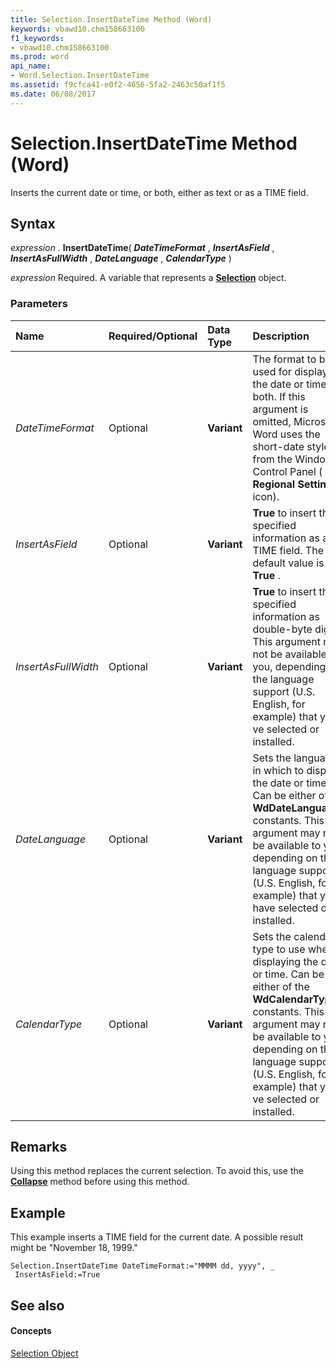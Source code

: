 ```yaml
---
title: Selection.InsertDateTime Method (Word)
keywords: vbawd10.chm158663100
f1_keywords:
- vbawd10.chm158663100
ms.prod: word
api_name:
- Word.Selection.InsertDateTime
ms.assetid: f9cfca41-e0f2-4656-5fa2-2463c50af1f5
ms.date: 06/08/2017
---
```



# Selection.InsertDateTime Method (Word)

Inserts the current date or time, or both, either as text or as a TIME field.


## Syntax

 _expression_ . **InsertDateTime**( **_DateTimeFormat_** , **_InsertAsField_** , **_InsertAsFullWidth_** , **_DateLanguage_** , **_CalendarType_** )

 _expression_ Required. A variable that represents a **[Selection](Word.Selection.md)** object.


### Parameters



|**Name**|**Required/Optional**|**Data Type**|**Description**|
|:-----|:-----|:-----|:-----|
| _DateTimeFormat_|Optional| **Variant**|The format to be used for displaying the date or time, or both. If this argument is omitted, Microsoft Word uses the short-date style from the Windows Control Panel ( **Regional Settings** icon).|
| _InsertAsField_|Optional| **Variant**| **True** to insert the specified information as a TIME field. The default value is **True** .|
| _InsertAsFullWidth_|Optional| **Variant**| **True** to insert the specified information as double-byte digits. This argument may not be available to you, depending on the language support (U.S. English, for example) that you?ve selected or installed.|
| _DateLanguage_|Optional| **Variant**|Sets the language in which to display the date or time. Can be either of the  **WdDateLanguage** constants. This argument may not be available to you, depending on the language support (U.S. English, for example) that you have selected or installed.|
| _CalendarType_|Optional| **Variant**|Sets the calendar type to use when displaying the date or time. Can be either of the  **WdCalendarTypeBi** constants. This argument may not be available to you, depending on the language support (U.S. English, for example) that you?ve selected or installed.|

## Remarks

Using this method replaces the current selection. To avoid this, use the  **[Collapse](Word.Selection.Collapse.md)** method before using this method.


## Example

This example inserts a TIME field for the current date. A possible result might be "November 18, 1999."


```
Selection.InsertDateTime DateTimeFormat:="MMMM dd, yyyy", _ 
 InsertAsField:=True
```


## See also


#### Concepts


[Selection Object](Word.Selection.md)

